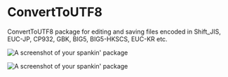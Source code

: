# ConvertToUTF8

ConvertToUTF8 package for editing and saving files encoded in Shift_JIS, EUC-JP, CP932, GBK, BIG5, BIG5-HKSCS, EUC-KR etc.

![A screenshot of your spankin' package](https://c1.staticflickr.com/9/8837/18564513601_0f8c37a057_b.jpg)

![A screenshot of your spankin' package](https://c1.staticflickr.com/1/273/18374714378_89e16f3cab_z.jpg)


